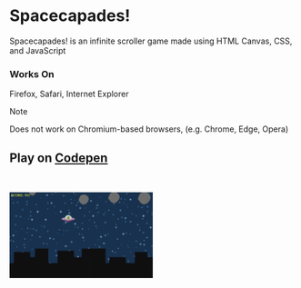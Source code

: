 # Spacecapades!

Spacecapades! is an infinite scroller game made using HTML Canvas, CSS, and JavaScript

### Works On

Firefox, Safari, Internet Explorer 

>[!NOTE]
>Does not work on Chromium-based browsers, (e.g. Chrome, Edge, Opera)

## Play on [Codepen](https://codepen.io/freeghosts)

<p><br></p>

<img alt="Shows ufo avoiding asteroids." src="images/sc_gameplay.png" width=50% height=50%>
